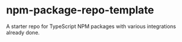 # npm-package-repo-template
A starter repo for TypeScript NPM packages with various integrations already done.
